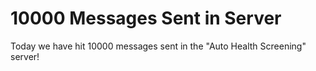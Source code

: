 # 10000 Messages Sent in Server

Today we have hit 10000 messages sent in the "Auto Health Screening" server!